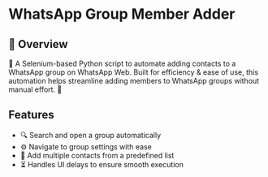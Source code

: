 # WhatsApp Group Member Adder

## 📌 Overview
🚀 A Selenium-based Python script to automate adding contacts to a WhatsApp group on WhatsApp Web.
Built for efficiency & ease of use, this automation helps streamline adding members to WhatsApp groups without manual effort. 🎯
## Features
- 🔍 Search and open a group automatically
- ⚙️ Navigate to group settings with ease
- 📌 Add multiple contacts from a predefined list
- ⏳ Handles UI delays to ensure smooth execution
